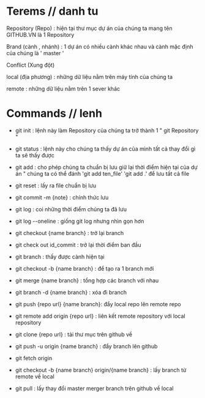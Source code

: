 # Terems // danh tu

Repository (Repo) : hiện tại thư mục dự án của chúng ta mang tên GITHUB.VN  là 1 Repository

Brand (cành ,  nhánh) : 1 dự án có nhiều cành khác nhau và cành mặc định của chúng là ' master '

Conflict (Xung đột) 

local (địa phương) : những dữ liệu nằm trên máy tính của chúng ta

remote : những dữ liệu nằm trên 1 sever khác

# Commands // lenh

- git init : lệnh này làm Repository của chúng ta trở thành 1 " git Repository "

- git status : lệnh này cho chúng ta thấy dự án của mình tất cả thay đổi gì ta sẽ thấy được

- git add : cho phép chúng ta chuẩn bị lưu giữ lại thời điểm hiện tại của dự án " chúng ta có thể đánh 'git add ten_file'
'git add .' để lưu tất cả file

- git reset : lấy ra file chuẩn bị lưu

- git commit -m {note} : chính thức lưu

- git log : coi những thời điểm chúng ta đã lưu

- git log --oneline : giống git log nhưng nhìn gọn hơn 

- git checkout {name branch} : trở lại branch

- git check out id_commit : trở lại thời điểm ban đầu

- git branch : thấy được cành hiện tại

- git checkout -b {name branch} : để tạo ra 1 branch mới 

- git merge {name branch} : tổng hợp các branch với nhau

- git branch -d {name branch} : xóa đi branch

- git push {repo url} {name branch}: đẩy local repo lên remote repo

- git remote add origin {repo url} : liên kết remote repository với local repository

- git clone {repo url} : tải thư mục trên github về

- git push -u origin {name branch} : đẩy branch lên github

- git fetch origin 
- git checkout -b {name branch} origin/{name branch} : lấy branch từ remote về local

- git pull : lấy thay đổi master merger branch trên github về local

